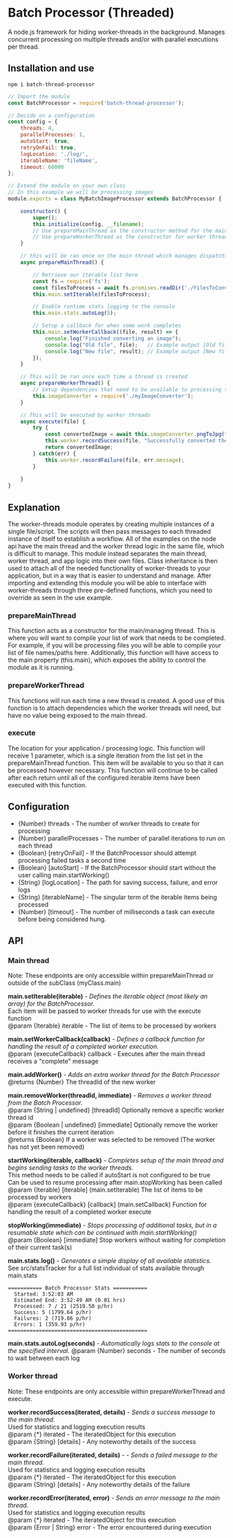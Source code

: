 
# Batch Processor (Threaded)
A node.js framework for hiding worker-threads in the background. Manages concurrent processing on multiple threads and/or with parallel executions per thread. 

  
## Installation and use
```
npm i batch-thread-processor
```
```javascript
// Import the module
const BatchProcessor = require('batch-thread-processor');

// Decide on a configuration
const config = {
    threads: 4,
    parallelProcesses: 1,
    autoStart: true,
    retryOnFail: true,
    logLocation: './log/',
    iterableName: 'fileName',
    timeout: 60000
};

// Extend the module on your own class
// In this example we will be processing images
module.exports = class MyBatchImageProcessor extends BatchProcessor {

    constructor() {
        super();
        this.initialize(config, __filename);
        // Use prepareMainThread as the constructor method for the main thread
        // Use prepareWorkerThread as the constructor for worker threads
    }

    // this will be ran once on the main thread which manages dispatching work to worker threads
    async prepareMainThread() {

        // Retrieve our iterable list here
        const fs = require('fs');
        const filesToProcess = await fs.promises.readDir('./FilesToConvert/');
        this.main.setIterable(filesToProcess);

        // Enable runtime stats logging to the console
        this.main.stats.autoLog(5);

        // Setup a callback for when some work completes
        this.main.setWorkerCallback((file, result) => {
            console.log("Finished converting an image");
            console.log("Old file", file);   // Example output [Old file myImage.png]
            console.log("New file", result); // Example output [New file myImage.jpg]
        });
    }

    // This will be ran once each time a thread is created
    async prepareWorkerThread() {
        // Setup dependencies that need to be available to processing threads
        this.imageConverter = require('./myImageConverter');
    }

    // This will be executed by worker threads
    async execute(file) {
        try {
            const convertedImage = await this.imageConverter.pngToJpg(file);
            this.worker.recordSuccess(file, "Successfully converted the image");
            return convertedImage;
        } catch(err) {
            this.worker.recordFailure(file, err.message);
        }
        
    }
}
```

  
## Explanation
The worker-threads module operates by creating multiple instances of a single file/script. The scripts will then pass messages to each threaded instance of itself to establish a workflow. All of the examples on the node api have the main thread and the worker thread logic in the same file, which is difficult to manage. This module instead separates the main thread, worker thread, and app logic into their own files. Class inheritance is then used to attach all of the needed functionality of worker-threads to your application, but in a way that is easier to understand and manage. After importing and extending this module you will be able to interface with worker-threads through three pre-defined functions, which you need to override as seen in the use example. 

### **prepareMainThread**
This function acts as a constructor for the main/managing thread. This is where you will want to compile your list of work that needs to be completed. For example, if you will be processing files you will be able to compile your list of file names/paths here. Additionally, this function will have access to the main property (this.main), which exposes the ability to control the module as it is running. 

### **prepareWorkerThread**
This functions will run each time a new thread is created. A good use of this function is to attach dependencies which the worker threads will need, but have no value being exposed to the main thread.

### **execute**
The location for your application / processing logic. This function will receive 1 parameter, which is a single iteration from the list set in the prepareMainThread function. This item will be available to you so that it can be processed however necessary. This function will continue to be called after each return until all of the configured iterable items have been executed with this function.

  
## Configuration
 - {Number} threads - The number of worker threads to create for processing
 - {Number} parallelProcesses - The number of parallel iterations to run on each thread
 - {Boolean} [retryOnFail] - If the BatchProcessor should attempt processing failed tasks a second time
 - {Boolean} [autoStart] - If the BatchProcessor should start without the user calling main.startWorking()
 - {String} [logLocation] - The path for saving success, failure, and error logs
 - {String} [iterableName] - The singular term of the iterable items being processed
 - {Number} [timeout] - The number of milliseconds a task can execute before being considered hung.

  
## API
### Main thread  
Note: These endpoints are only accessible within prepareMainThread or outside of the subClass (myClass.main)  

**main.setIterable(iterable)** *- Defines the iterable object (most likely an array) for the BatchProcessor.*  
 Each item will be passed to worker threads for use with the execute function  
 @param {Iterable} iterable - The list of items to be processed by workers  

**main.setWorkerCallback(callback)** *- Defines a callback function for handling the result of a completed worker execution.*  
 @param {executeCallback} callback - Executes after the main thread receives a "complete" message  

**main.addWorker()** *- Adds an extra worker thread for the Batch Processor*  
 @returns {Number} The threadId of the new worker  

**main.removeWorker(threadId, immediate)** *- Removes a worker thread from the Batch Processor.*  
 @param {String | undefined} [threadId] Optionally remove a specific worker thread id  
 @param {Boolean | undefined} [immediate] Optionally remove the worker before it finishes the current iteration  
 @returns {Boolean} If a worker was selected to be removed (The worker has not yet been removed)  

**startWorking(iterable, callback)** *- Completes setup of the main thread and begins sending tasks to the worker threads.*  
 This method needs to be called if autoStart is not configured to be true  
 Can be used to resume processing after main.stopWorking has been called  
 @param {Iterable} [iterable] (main.setIterable) The list of items to be processed by workers  
 @param {executeCallback} [callback] (main.setCallback) Function for handling the result of a completed worker execute  

**stopWorking(immediate)** *- Stops processing of additional tasks, but in a resumable state which can be continued with main.startWorking()*  
 @param {Boolean} [immediate] Stop workers without waiting for completion of their current task(s)  

 **main.stats.log()** *- Generates a simple display of all available statistics.*  
 See src/statsTracker for a full list individual of stats available through main.stats  
 ```
 =========== Batch Processor Stats ===========
   Started: 3:52:03 AM
   Estimated End: 3:52:49 AM (0.01 hrs)
   Processed: 7 / 21 (2519.50 p/hr)
   Success: 5 (1799.64 p/hr)
   Failures: 2 (719.86 p/hr)
   Errors: 1 (359.93 p/hr)
 =============================================
 ```

 **main.stats.autoLog(seconds)** *- Automatically logs stats to the console at the specified interval.*
  @param {Number} seconds - The number of seconds to wait between each log 

 ### Worker thread  
Note: These endpoints are only accessible within prepareWorkerThread and execute.

**worker.recordSuccess(iterated, details)** *- Sends a success message to the main thread.*  
 Used for statistics and logging execution results  
 @param {*} iterated - The iteratedObject for this execution  
 @param {String} [details] - Any noteworthy details of the success   

**worker.recordFailure(iterated, details)** - *- Sends a failed message to the main thread.*  
 Used for statistics and logging execution results  
 @param {*} iterated - The iteratedObject for this execution   
 @param {String} [details] - Any noteworthy details of the failure  

**worker.recordError(iterated, error)** *- Sends an error message to the main thread.*  
 Used for statistics and logging execution results  
 @param {*} iterated - The iteratedObject for this execution  
 @param {Error | String} error - The error encountered during execution  
